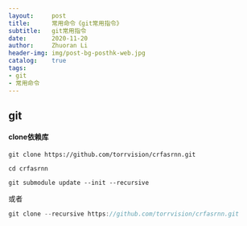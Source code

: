 ```yaml
---
layout:     post
title:      常用命令《git常用指令》
subtitle:   git常用指令
date:       2020-11-20
author:     Zhuoran Li
header-img: img/post-bg-posthk-web.jpg
catalog:    true
tags:
- git
- 常用命令
---
```


## git

#### clone依赖库

```properties
git clone https://github.com/torrvision/crfasrnn.git

cd crfasrnn

git submodule update --init --recursive
```

或者

```groovy
git clone --recursive https://github.com/torrvision/crfasrnn.git
```